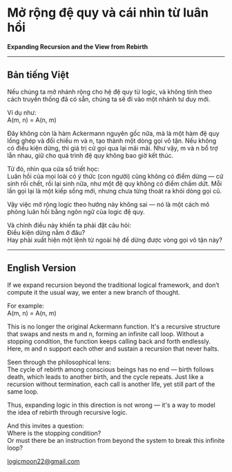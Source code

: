 # Mở rộng đệ quy và cái nhìn từ luân hồi  
**Expanding Recursion and the View from Rebirth**

---

## Bản tiếng Việt

Nếu chúng ta mở nhánh rộng cho hệ đệ quy từ logic, và không tính theo cách truyền thống đã có sẵn, chúng ta sẽ đi vào một nhánh tư duy mới.

Ví dụ như:  
A(m, n) = A(n, m)

Đây không còn là hàm Ackermann nguyên gốc nữa, mà là một hàm đệ quy lồng ghép và đổi chiều m và n, tạo thành một dòng gọi vô tận. Nếu không có điều kiện dừng, thì giá trị cứ gọi qua lại mãi mãi. Như vậy, m và n bổ trợ lẫn nhau, giữ cho quá trình đệ quy không bao giờ kết thúc.

Từ đó, nhìn qua cửa sổ triết học:  
Luân hồi của mọi loài có ý thức (con người) cũng không có điểm dừng — cứ sinh rồi chết, rồi lại sinh nữa, như một đệ quy không có điểm chấm dứt. Mỗi lần gọi lại là một kiếp sống mới, nhưng chưa từng thoát ra khỏi dòng gọi cũ.

Vậy việc mở rộng logic theo hướng này không sai — nó là một cách mô phỏng luân hồi bằng ngôn ngữ của logic đệ quy.

Và chính điều này khiến ta phải đặt câu hỏi:  
Điều kiện dừng nằm ở đâu?  
Hay phải xuất hiện một lệnh từ ngoài hệ để dừng được vòng gọi vô tận này?

---

## English Version

If we expand recursion beyond the traditional logical framework, and don’t compute it the usual way, we enter a new branch of thought.

For example:  
A(m, n) = A(n, m)

This is no longer the original Ackermann function. It's a recursive structure that swaps and nests m and n, forming an infinite call loop. Without a stopping condition, the function keeps calling back and forth endlessly. Here, m and n support each other and sustain a recursion that never halts.

Seen through the philosophical lens:  
The cycle of rebirth among conscious beings has no end — birth follows death, which leads to another birth, and the cycle repeats. Just like a recursion without termination, each call is another life, yet still part of the same loop.

Thus, expanding logic in this direction is not wrong — it's a way to model the idea of rebirth through recursive logic.

And this invites a question:  
Where is the stopping condition?  
Or must there be an instruction from beyond the system to break this infinite loop?

logicmoon22@gmail.com